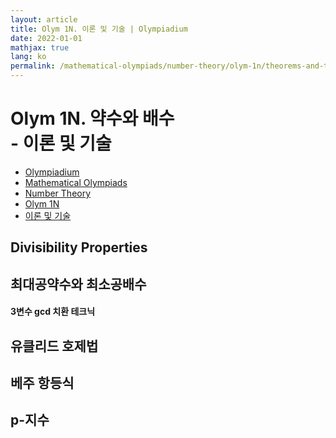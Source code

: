 ```yaml
---
layout: article
title: Olym 1N. 이론 및 기술 | Olympiadium
date: 2022-01-01
mathjax: true
lang: ko
permalink: /mathematical-olympiads/number-theory/olym-1n/theorems-and-techniques/
---
```

# Olym 1N. 약수와 배수 <br> <ssup> - 이론 및 기술</ssup>

<ul class="breadcrumb">
	<li><a href="{{ site.baseurl }}/">Olympiadium</a></li> 
	<li><a href="{{ site.baseurl }}/mathematical-olympiads/">Mathematical Olympiads</a></li> 
	<li><a href="{{ site.baseurl }}/mathematical-olympiads/number-theory/">Number Theory</a></li> 
	<li><a href="{{ site.baseurl }}/mathematical-olympiads/number-theory/olym-1n/">Olym 1N</a></li> 
	<li><a href="{{ site.baseurl }}/mathematical-olympiads/number-theory/olym-1n/theorems-and-techniques/">이론 및 기술</a></li>
</ul>

## Divisibility Properties

## 최대공약수와 최소공배수

#### 3변수 gcd 치환 테크닉

## 유클리드 호제법

## 베주 항등식

## p-지수

